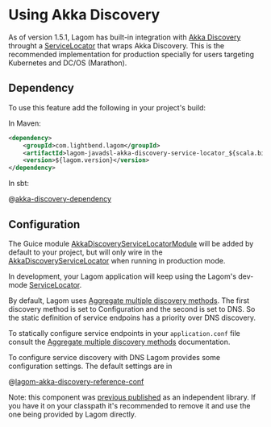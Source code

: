 # Using Akka Discovery

As of version 1.5.1, Lagom has built-in integration with [Akka Discovery](https://doc.akka.io/docs/akka/2.5/discovery/index.html) throught a  [ServiceLocator](api/index.html?com/lightbend/lagom/javadsl/api/ServiceLocator.html) that wraps Akka Discovery. This is the recommended implementation for production specially for users targeting Kubernetes and DC/OS (Marathon).

## Dependency

To use this feature add the following in your project's build:

In Maven:

```xml
<dependency>
    <groupId>com.lightbend.lagom</groupId>
    <artifactId>lagom-javadsl-akka-discovery-service-locator_${scala.binary.version}</artifactId>
    <version>${lagom.version}</version>
</dependency>
```

In sbt:

@[akka-discovery-dependency](code/akka-discovery-dependency.sbt)

## Configuration

The Guice module [AkkaDiscoveryServiceLocatorModule](api/index.html?com/lightbend/lagom/javadsl/akka/discovery/AkkaDiscoveryServiceLocatorModule.html) will be added by default to your project, but will only wire in the [AkkaDiscoveryServiceLocator](api/index.html?com/lightbend/lagom/javadsl/akka/discovery/AkkaDiscoveryServiceLocator.html) when running in production mode.

In development, your Lagom application will keep using the Lagom's dev-mode [ServiceLocator](api/index.html?com/lightbend/lagom/javadsl/api/ServiceLocator.html).

By default, Lagom uses [Aggregate multiple discovery methods](https://doc.akka.io/docs/akka/2.5/discovery/index.html#discovery-method-aggregate-multiple-discovery-methods). The first discovery method is set to Configuration and the second is set to DNS. 
So the static definition of service endpoins has a priority over DNS discovery.

To statically configure service endpoints in your `application.conf` file consult the [Aggregate multiple discovery methods](https://doc.akka.io/docs/akka/2.5/discovery/index.html#discovery-method-aggregate-multiple-discovery-methods) documentation.

To configure service discovery with DNS Lagom provides some configuration settings. The default settings are in

@[lagom-akka-discovery-reference-conf](../../../../../akka-service-locator/core/src/main/resources/reference.conf)

Note: this component was [previous published](https://github.com/lagom/lagom-akka-discovery-service-locator) as an independent library. If you have it on your classpath it's recommended to remove it and use the one being provided by Lagom directly.
